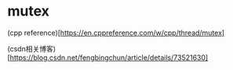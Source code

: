 # mutex

(cpp reference)[https://en.cppreference.com/w/cpp/thread/mutex]

(csdn相关博客)[https://blog.csdn.net/fengbingchun/article/details/73521630]
